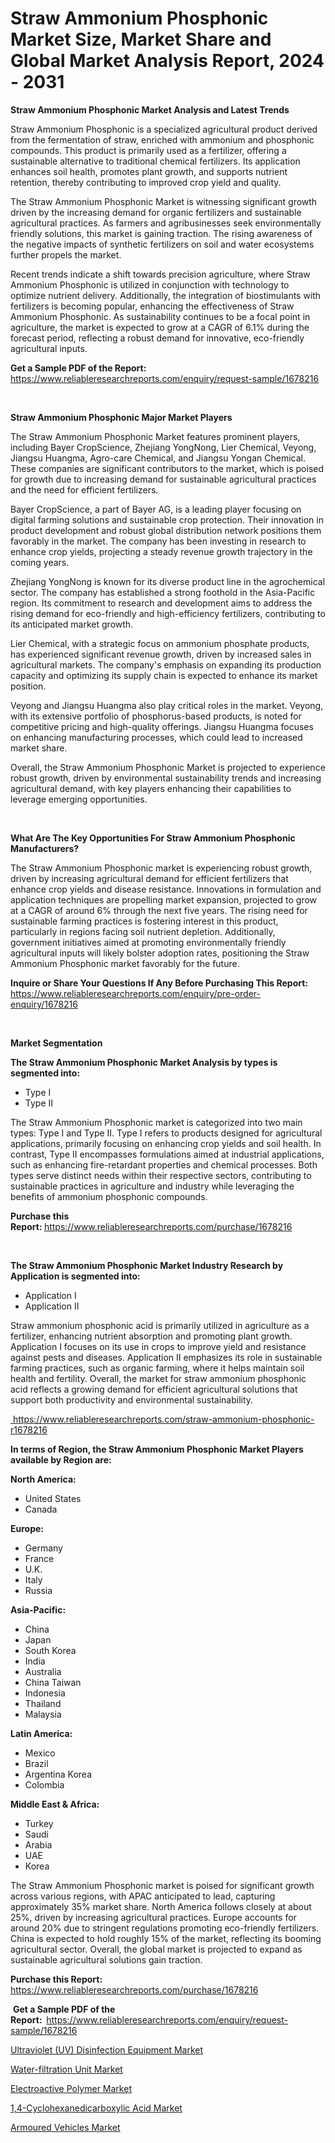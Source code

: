 <p><h1>Straw Ammonium Phosphonic Market Size, Market Share and Global Market Analysis Report, 2024 - 2031</h1></p><p><strong>Straw Ammonium Phosphonic Market Analysis and Latest Trends</strong></p>
<p><p>Straw Ammonium Phosphonic is a specialized agricultural product derived from the fermentation of straw, enriched with ammonium and phosphonic compounds. This product is primarily used as a fertilizer, offering a sustainable alternative to traditional chemical fertilizers. Its application enhances soil health, promotes plant growth, and supports nutrient retention, thereby contributing to improved crop yield and quality.</p><p>The Straw Ammonium Phosphonic Market is witnessing significant growth driven by the increasing demand for organic fertilizers and sustainable agricultural practices. As farmers and agribusinesses seek environmentally friendly solutions, this market is gaining traction. The rising awareness of the negative impacts of synthetic fertilizers on soil and water ecosystems further propels the market.</p><p>Recent trends indicate a shift towards precision agriculture, where Straw Ammonium Phosphonic is utilized in conjunction with technology to optimize nutrient delivery. Additionally, the integration of biostimulants with fertilizers is becoming popular, enhancing the effectiveness of Straw Ammonium Phosphonic. As sustainability continues to be a focal point in agriculture, the market is expected to grow at a CAGR of 6.1% during the forecast period, reflecting a robust demand for innovative, eco-friendly agricultural inputs.</p></p>
<p><strong>Get a Sample PDF of the Report:&nbsp;</strong> <a href="https://www.reliableresearchreports.com/enquiry/request-sample/1678216?utm_campaign=1453&utm_medium=2&utm_source=Github&utm_content=ia&utm_term=14102024&utm_id=straw-ammonium-phosphonic">https://www.reliableresearchreports.com/enquiry/request-sample/1678216</a></p>
<p>&nbsp;</p>
<p><strong>Straw Ammonium Phosphonic Major Market Players</strong></p>
<p><p>The Straw Ammonium Phosphonic Market features prominent players, including Bayer CropScience, Zhejiang YongNong, Lier Chemical, Veyong, Jiangsu Huangma, Agro-care Chemical, and Jiangsu Yongan Chemical. These companies are significant contributors to the market, which is poised for growth due to increasing demand for sustainable agricultural practices and the need for efficient fertilizers.</p><p>Bayer CropScience, a part of Bayer AG, is a leading player focusing on digital farming solutions and sustainable crop protection. Their innovation in product development and robust global distribution network positions them favorably in the market. The company has been investing in research to enhance crop yields, projecting a steady revenue growth trajectory in the coming years.</p><p>Zhejiang YongNong is known for its diverse product line in the agrochemical sector. The company has established a strong foothold in the Asia-Pacific region. Its commitment to research and development aims to address the rising demand for eco-friendly and high-efficiency fertilizers, contributing to its anticipated market growth.</p><p>Lier Chemical, with a strategic focus on ammonium phosphate products, has experienced significant revenue growth, driven by increased sales in agricultural markets. The company's emphasis on expanding its production capacity and optimizing its supply chain is expected to enhance its market position.</p><p>Veyong and Jiangsu Huangma also play critical roles in the market. Veyong, with its extensive portfolio of phosphorus-based products, is noted for competitive pricing and high-quality offerings. Jiangsu Huangma focuses on enhancing manufacturing processes, which could lead to increased market share.</p><p>Overall, the Straw Ammonium Phosphonic Market is projected to experience robust growth, driven by environmental sustainability trends and increasing agricultural demand, with key players enhancing their capabilities to leverage emerging opportunities.</p></p>
<p>&nbsp;</p>
<p><strong>What Are The Key Opportunities For Straw Ammonium Phosphonic Manufacturers?</strong></p>
<p><p>The Straw Ammonium Phosphonic market is experiencing robust growth, driven by increasing agricultural demand for efficient fertilizers that enhance crop yields and disease resistance. Innovations in formulation and application techniques are propelling market expansion, projected to grow at a CAGR of around 6% through the next five years. The rising need for sustainable farming practices is fostering interest in this product, particularly in regions facing soil nutrient depletion. Additionally, government initiatives aimed at promoting environmentally friendly agricultural inputs will likely bolster adoption rates, positioning the Straw Ammonium Phosphonic market favorably for the future.</p></p>
<p><strong>Inquire or Share Your Questions If Any Before Purchasing This Report:</strong> <a href="https://www.reliableresearchreports.com/enquiry/pre-order-enquiry/1678216?utm_campaign=1453&utm_medium=2&utm_source=Github&utm_content=ia&utm_term=14102024&utm_id=straw-ammonium-phosphonic">https://www.reliableresearchreports.com/enquiry/pre-order-enquiry/1678216</a></p>
<p>&nbsp;</p>
<p><strong>Market Segmentation</strong></p>
<p><strong>The Straw Ammonium Phosphonic Market Analysis by types is segmented into:</strong></p>
<p><ul><li>Type I</li><li>Type II</li></ul></p>
<p><p>The Straw Ammonium Phosphonic market is categorized into two main types: Type I and Type II. Type I refers to products designed for agricultural applications, primarily focusing on enhancing crop yields and soil health. In contrast, Type II encompasses formulations aimed at industrial applications, such as enhancing fire-retardant properties and chemical processes. Both types serve distinct needs within their respective sectors, contributing to sustainable practices in agriculture and industry while leveraging the benefits of ammonium phosphonic compounds.</p></p>
<p><strong>Purchase this Report:&nbsp;</strong><a href="https://www.reliableresearchreports.com/purchase/1678216?utm_campaign=1453&utm_medium=2&utm_source=Github&utm_content=ia&utm_term=14102024&utm_id=straw-ammonium-phosphonic">https://www.reliableresearchreports.com/purchase/1678216</a></p>
<p>&nbsp;</p>
<p><strong>The Straw Ammonium Phosphonic Market Industry Research by Application is segmented into:</strong></p>
<p><ul><li>Application I</li><li>Application II</li></ul></p>
<p><p>Straw ammonium phosphonic acid is primarily utilized in agriculture as a fertilizer, enhancing nutrient absorption and promoting plant growth. Application I focuses on its use in crops to improve yield and resistance against pests and diseases. Application II emphasizes its role in sustainable farming practices, such as organic farming, where it helps maintain soil health and fertility. Overall, the market for straw ammonium phosphonic acid reflects a growing demand for efficient agricultural solutions that support both productivity and environmental sustainability.</p></p>
<p><a href="https://www.reliableresearchreports.com/straw-ammonium-phosphonic-r1678216?utm_campaign=1453&utm_medium=2&utm_source=Github&utm_content=ia&utm_term=14102024&utm_id=straw-ammonium-phosphonic">&nbsp;https://www.reliableresearchreports.com/straw-ammonium-phosphonic-r1678216</a></p>
<p><strong>In terms of Region, the Straw Ammonium Phosphonic Market Players available by Region are:</strong></p>
<p>
    <p> <strong> North America: </strong>
        <ul>
            <li>United States</li>
            <li>Canada</li>
        </ul>
        </p> 
    <p> <strong> Europe: </strong>
        <ul>
            <li>Germany</li>
            <li>France</li>
            <li>U.K.</li>
            <li>Italy</li>
            <li>Russia</li>
        </ul>
        </p> 
    <p> <strong> Asia-Pacific: </strong>
        <ul>
            <li>China</li>
            <li>Japan</li>
            <li>South Korea</li>
            <li>India</li>
            <li>Australia</li>
            <li>China Taiwan</li>
            <li>Indonesia</li>
            <li>Thailand</li>
            <li>Malaysia</li>
        </ul>
        </p> 
    <p> <strong> Latin America: </strong>
        <ul>
            <li>Mexico</li>
            <li>Brazil</li>
            <li>Argentina Korea</li>
            <li>Colombia</li>
        </ul>
        </p> 
    <p> <strong> Middle East & Africa: </strong>
        <ul>
            <li>Turkey</li>
            <li>Saudi</li>
            <li>Arabia</li>
            <li>UAE</li>
            <li>Korea</li>
        </ul>
    </p>
    </p>
<p><p>The Straw Ammonium Phosphonic market is poised for significant growth across various regions, with APAC anticipated to lead, capturing approximately 35% market share. North America follows closely at about 25%, driven by increasing agricultural practices. Europe accounts for around 20% due to stringent regulations promoting eco-friendly fertilizers. China is expected to hold roughly 15% of the market, reflecting its booming agricultural sector. Overall, the global market is projected to expand as sustainable agricultural solutions gain traction.</p></p>
<p><strong>Purchase this Report: </strong><a href="https://www.reliableresearchreports.com/purchase/1678216?utm_campaign=1453&utm_medium=2&utm_source=Github&utm_content=ia&utm_term=14102024&utm_id=straw-ammonium-phosphonic">https://www.reliableresearchreports.com/purchase/1678216</a></p>
<p>&nbsp;<strong>Get a Sample PDF of the Report:&nbsp;&nbsp;</strong><a href="https://www.reliableresearchreports.com/enquiry/request-sample/1678216?utm_campaign=1453&utm_medium=2&utm_source=Github&utm_content=ia&utm_term=14102024&utm_id=straw-ammonium-phosphonic">https://www.reliableresearchreports.com/enquiry/request-sample/1678216</a></p>
<p><strong></strong></p>
<p><p><a href="https://www.linkedin.com/pulse/ultraviolet-uv-disinfection-equipment-market-evolution-vrwjc?utm_campaign=1453&utm_medium=2&utm_source=Github&utm_content=ia&utm_term=14102024&utm_id=straw-ammonium-phosphonic">Ultraviolet (UV) Disinfection Equipment Market</a></p><p><a href="https://www.linkedin.com/pulse/global-water-filtration-unit-market-trends-innovations-forward-looking-059rc?utm_campaign=1453&utm_medium=2&utm_source=Github&utm_content=ia&utm_term=14102024&utm_id=straw-ammonium-phosphonic">Water-filtration Unit Market</a></p><p><a href="https://www.linkedin.com/pulse/electroactive-polymer-market-global-insights-sales-trends-0ivpc?utm_campaign=1453&utm_medium=2&utm_source=Github&utm_content=ia&utm_term=14102024&utm_id=straw-ammonium-phosphonic">Electroactive Polymer Market</a></p><p><a href="https://www.linkedin.com/pulse/14-cyclohexanedicarboxylic-acid-market-industry-landscape-ozpxc?utm_campaign=1453&utm_medium=2&utm_source=Github&utm_content=ia&utm_term=14102024&utm_id=straw-ammonium-phosphonic">1,4-Cyclohexanedicarboxylic Acid Market</a></p><p><a href="https://www.linkedin.com/pulse/armoured-vehicles-market-trends-detailed-study-its-segmentation-iakpc?utm_campaign=1453&utm_medium=2&utm_source=Github&utm_content=ia&utm_term=14102024&utm_id=straw-ammonium-phosphonic">Armoured Vehicles Market</a></p></p>